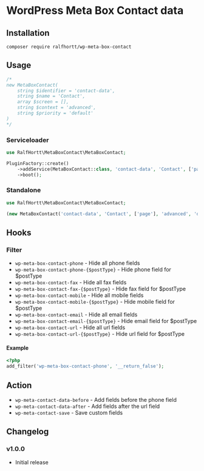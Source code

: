 # WordPress Meta Box Contact data

## Installation

`composer require ralfhortt/wp-meta-box-contact`

## Usage

```php
/*
new MetaBoxContact(
    string $identifier = 'contact-data',
    string $name = 'Contact',
    array $screen = [],
    string $context = 'advanced',
    string $priority = 'default'
)
*/
```

### Serviceloader

```php
use RalfHortt\MetaBoxContact\MetaBoxContact;

PluginFactory::create()
    ->addService(MetaBoxContact::class, 'contact-data', 'Contact', ['page'], 'advanced', 'default')
    ->boot();
```

### Standalone

```php
use RalfHortt\MetaBoxContact\MetaBoxContact;

(new MetaBoxContact('contact-data', 'Contact', ['page'], 'advanced', 'default' ))->register();
```

## Hooks

### Filter

- `wp-meta-box-contact-phone` - Hide all phone fields
- `wp-meta-box-contact-phone-{$postType}` - Hide phone field for \$postType
- `wp-meta-box-contact-fax` - Hide all fax fields
- `wp-meta-box-contact-fax-{$postType}` - Hide fax field for \$postType
- `wp-meta-box-contact-mobile` - Hide all mobile fields
- `wp-meta-box-contact-mobile-{$postType}` - Hide mobile field for \$postType
- `wp-meta-box-contact-email` - Hide all email fields
- `wp-meta-box-contact-email-{$postType}` - Hide email field for \$postType
- `wp-meta-box-contact-url` - Hide all url fields
- `wp-meta-box-contact-url-{$postType}` - Hide url field for \$postType

#### Example

```php
<?php
add_filter('wp-meta-box-contact-phone', '__return_false');
```

## Action

- `wp-meta-contact-data-before` - Add fields before the phone field
- `wp-meta-contact-data-after` - Add fields after the url field
- `wp-meta-contact-save` - Save custom fields

## Changelog

### v1.0.0

- Initial release
